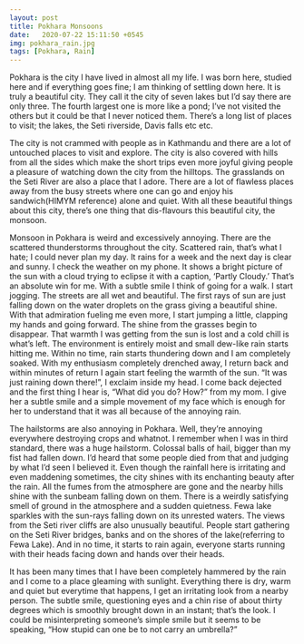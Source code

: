 ```yaml
---
layout: post
title: Pokhara Monsoons 
date:   2020-07-22 15:11:50 +0545
img: pokhara_rain.jpg
tags: [Pokhara, Rain]
---
```

Pokhara is the city I have lived in almost all my life. I was born here, studied here and if everything goes fine; I am thinking of settling down here. It is truly a beautiful city. They call it the city of seven lakes but I’d say there are only three. The fourth largest one is more like a pond; I’ve not visited the others but it could be that I never noticed them. There’s a long list of places to visit; the lakes, the Seti riverside, Davis falls etc etc.

The city is not crammed with people as in Kathmandu and there are a lot of untouched places to visit and explore. The city is also covered with hills from all the sides which make the short trips even more joyful giving people a pleasure of watching down the city from the hilltops. The grasslands on the Seti River are also a place that I adore. There are a lot of flawless places away from the busy streets where one can go and enjoy his sandwich(HIMYM reference) alone and quiet. With all these beautiful things about this city, there’s one thing that dis-flavours this beautiful city, the monsoon.

Monsoon in Pokhara is weird and excessively annoying. There are the scattered thunderstorms throughout the city. Scattered rain, that’s what I hate; I could never plan my day. It rains for a week and the next day is clear and sunny. I check the weather on my phone. It shows a bright picture of the sun with a cloud trying to eclipse it with a caption, ‘Partly Cloudy.’ That’s an absolute win for me. With a subtle smile I think of going for a walk. I start jogging. The streets are all wet and beautiful. The first rays of sun are just falling down on the water droplets on the grass giving a beautiful shine. With that admiration fueling me even more, I start jumping a little, clapping my hands and going forward. The shine from the grasses begin to disappear. That warmth I was getting from the sun is lost and a cold chill is what’s left. The environment is entirely moist and small dew-like rain starts hitting me. Within no time, rain starts thundering down and I am completely soaked. With my enthusiasm completely drenched away, I return back and within minutes of return I again start feeling the warmth of the sun. “It was just raining down there!”, I exclaim inside my head. I come back dejected and the first thing I hear is, “What did you do? How?” from my mom. I give her a subtle smile and a simple movement of my face which is enough for her to understand that it was all because of the annoying rain.

The hailstorms are also annoying in Pokhara. Well, they’re annoying everywhere destroying crops and whatnot. I remember when I was in third standard, there was a huge hailstorm. Colossal balls of hail, bigger than my fist had fallen down. I’d heard that some people died from that and judging by what I’d seen I believed it. Even though the rainfall here is irritating and even maddening sometimes, the city shines with its enchanting beauty after the rain. All the fumes from the atmosphere are gone and the nearby hills shine with the sunbeam falling down on them. There is a weirdly satisfying smell of ground in the atmosphere and a sudden quietness. Fewa lake sparkles with the sun-rays falling down on its unrested waters. The views from the Seti river cliffs are also unusually beautiful. People start gathering on the Seti River bridges, banks and on the shores of the lake(referring to Fewa Lake). And in no time, it starts to rain again, everyone starts running with their heads facing down and hands over their heads.

It has been many times that I have been completely hammered by the rain and I come to a place gleaming with sunlight. Everything there is dry, warm and quiet but everytime that happens, I get an irritating look from a nearby person. The subtle smile, questioning eyes and a chin rise of about thirty degrees which is smoothly brought down in an instant; that’s the look. I could be misinterpreting someone’s simple smile but it seems to be speaking, “How stupid can one be to not carry an umbrella?”